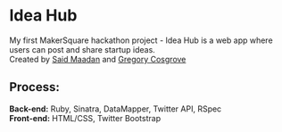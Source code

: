 <h1>Idea Hub</h1>

My first MakerSquare hackathon project - Idea Hub is a web app where users can post and share startup ideas.<br>
Created by <a href="http://maadan.me" target="_blank">Said Maadan</a> and <a href="http://linkedin.com/in/gregorycosgrove" target="_blank">Gregory Cosgrove</a>

<h2>Process:</h2>
<b>Back-end:</b> Ruby, Sinatra, DataMapper, Twitter API, RSpec<br>
<b>Front-end:</b> HTML/CSS, Twitter Bootstrap
